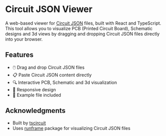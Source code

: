 # Circuit JSON Viewer

A web-based viewer for [Circuit JSON](https://github.com/tscircuit/circuit-json) files, built with React and TypeScript. This tool allows you to visualize PCB (Printed Circuit Board), Schematic designs and 3d views by dragging and dropping Circuit JSON files directly into your browser.

## Features

- 🖱️ Drag and drop Circuit JSON files
- 📋 Paste Circuit JSON content directly
- 🔍 Interactive PCB, Schematic and 3d visualization
- 📱 Responsive design
- 🎯 Example file included

## Acknowledgments

- Built by [tscircuit](https://github.com/tscircuit/tscircuit)
- Uses [runframe](https://github.com/tscircuit/runframe) package for visualizing Circuit JSON files
